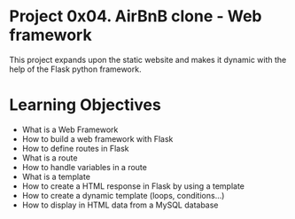 # Project 0x04. AirBnB clone - Web framework

This project expands upon the static website and makes it dynamic with the help
of the Flask python framework.

# Learning Objectives

- What is a Web Framework
- How to build a web framework with Flask
- How to define routes in Flask
- What is a route
- How to handle variables in a route
- What is a template
- How to create a HTML response in Flask by using a template
- How to create a dynamic template (loops, conditions…)
- How to display in HTML data from a MySQL database
